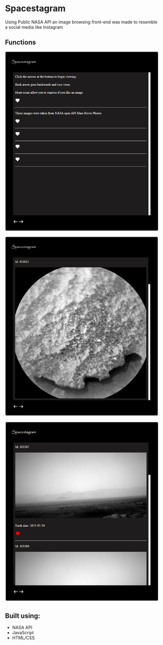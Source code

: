 # Spacestagram
Using Public NASA API an image browsing front-end was made to resemble a social media like Instagram

## Functions

![This is an image](https://github.com/Mohammad0336/Spacestagram/blob/main/Images/SpacestagramInfo.png)

![This is an image](https://github.com/Mohammad0336/Spacestagram/blob/main/Images/SpacestagramEx.png)

![This is an image](https://github.com/Mohammad0336/Spacestagram/blob/main/Images/SpacestagramHeartEx.png)

## Built using: 
- NASA API 
- JavaScript 
- HTML/CSS
